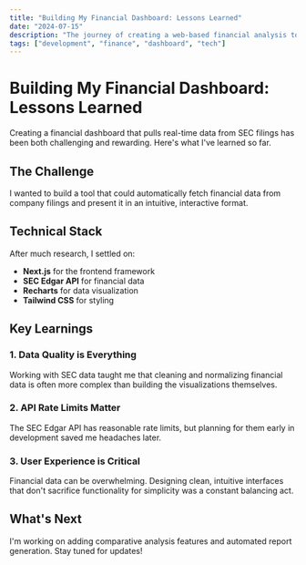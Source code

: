 ```yaml
---
title: "Building My Financial Dashboard: Lessons Learned"
date: "2024-07-15"
description: "The journey of creating a web-based financial analysis tool and the technical challenges I encountered."
tags: ["development", "finance", "dashboard", "tech"]
---
```


# Building My Financial Dashboard: Lessons Learned

Creating a financial dashboard that pulls real-time data from SEC filings has been both challenging and rewarding. Here's what I've learned so far.

## The Challenge

I wanted to build a tool that could automatically fetch financial data from company filings and present it in an intuitive, interactive format.

## Technical Stack

After much research, I settled on:
- **Next.js** for the frontend framework
- **SEC Edgar API** for financial data
- **Recharts** for data visualization
- **Tailwind CSS** for styling

## Key Learnings

### 1. Data Quality is Everything
Working with SEC data taught me that cleaning and normalizing financial data is often more complex than building the visualizations themselves.

### 2. API Rate Limits Matter
The SEC Edgar API has reasonable rate limits, but planning for them early in development saved me headaches later.

### 3. User Experience is Critical
Financial data can be overwhelming. Designing clean, intuitive interfaces that don't sacrifice functionality for simplicity was a constant balancing act.

## What's Next

I'm working on adding comparative analysis features and automated report generation. Stay tuned for updates!

